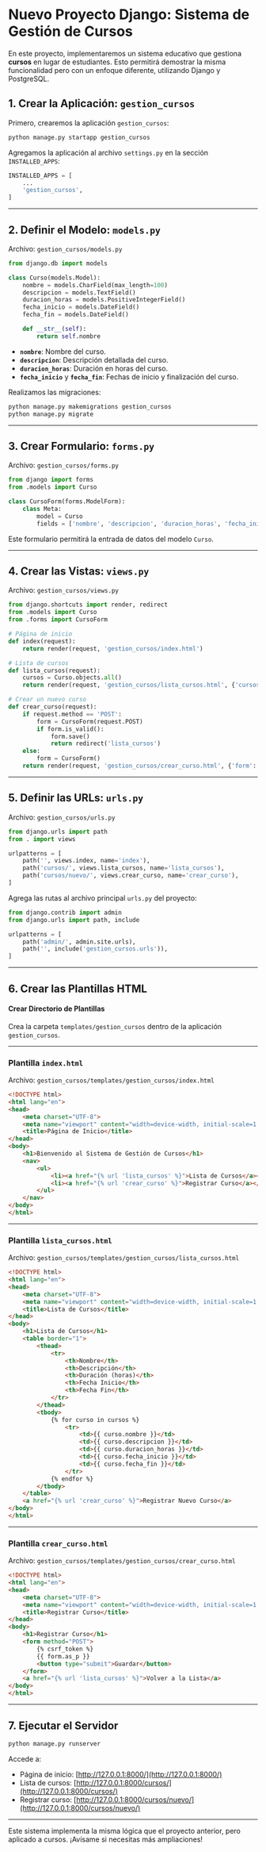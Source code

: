# Nuevo Proyecto Django: Sistema de Gestión de Cursos

En este proyecto, implementaremos un sistema educativo que gestiona **cursos** en lugar de estudiantes. Esto permitirá demostrar la misma funcionalidad pero con un enfoque diferente, utilizando Django y PostgreSQL.

## 1. Crear la Aplicación: `gestion_cursos`

Primero, crearemos la aplicación `gestion_cursos`:

```bash
python manage.py startapp gestion_cursos
```

Agregamos la aplicación al archivo `settings.py` en la sección `INSTALLED_APPS`:

```python
INSTALLED_APPS = [
    ...
    'gestion_cursos',
]
```

---

## 2. Definir el Modelo: `models.py`

Archivo: `gestion_cursos/models.py`

```python
from django.db import models

class Curso(models.Model):
    nombre = models.CharField(max_length=100)
    descripcion = models.TextField()
    duracion_horas = models.PositiveIntegerField()
    fecha_inicio = models.DateField()
    fecha_fin = models.DateField()

    def __str__(self):
        return self.nombre
```

- **`nombre`**: Nombre del curso.
- **`descripcion`**: Descripción detallada del curso.
- **`duracion_horas`**: Duración en horas del curso.
- **`fecha_inicio`** y **`fecha_fin`**: Fechas de inicio y finalización del curso.

Realizamos las migraciones:

```bash
python manage.py makemigrations gestion_cursos
python manage.py migrate
```

---

## 3. Crear Formulario: `forms.py`

Archivo: `gestion_cursos/forms.py`

```python
from django import forms
from .models import Curso

class CursoForm(forms.ModelForm):
    class Meta:
        model = Curso
        fields = ['nombre', 'descripcion', 'duracion_horas', 'fecha_inicio', 'fecha_fin']
```

Este formulario permitirá la entrada de datos del modelo `Curso`.

---

## 4. Crear las Vistas: `views.py`

Archivo: `gestion_cursos/views.py`

```python
from django.shortcuts import render, redirect
from .models import Curso
from .forms import CursoForm

# Página de inicio
def index(request):
    return render(request, 'gestion_cursos/index.html')

# Lista de cursos
def lista_cursos(request):
    cursos = Curso.objects.all()
    return render(request, 'gestion_cursos/lista_cursos.html', {'cursos': cursos})

# Crear un nuevo curso
def crear_curso(request):
    if request.method == 'POST':
        form = CursoForm(request.POST)
        if form.is_valid():
            form.save()
            return redirect('lista_cursos')
    else:
        form = CursoForm()
    return render(request, 'gestion_cursos/crear_curso.html', {'form': form})
```

---

## 5. Definir las URLs: `urls.py`

Archivo: `gestion_cursos/urls.py`

```python
from django.urls import path
from . import views

urlpatterns = [
    path('', views.index, name='index'),
    path('cursos/', views.lista_cursos, name='lista_cursos'),
    path('cursos/nuevo/', views.crear_curso, name='crear_curso'),
]
```

Agrega las rutas al archivo principal `urls.py` del proyecto:

```python
from django.contrib import admin
from django.urls import path, include

urlpatterns = [
    path('admin/', admin.site.urls),
    path('', include('gestion_cursos.urls')),
]
```

---

## 6. Crear las Plantillas HTML

#### Crear Directorio de Plantillas
Crea la carpeta `templates/gestion_cursos` dentro de la aplicación `gestion_cursos`.

---

### **Plantilla `index.html`**

Archivo: `gestion_cursos/templates/gestion_cursos/index.html`

```html
<!DOCTYPE html>
<html lang="en">
<head>
    <meta charset="UTF-8">
    <meta name="viewport" content="width=device-width, initial-scale=1.0">
    <title>Página de Inicio</title>
</head>
<body>
    <h1>Bienvenido al Sistema de Gestión de Cursos</h1>
    <nav>
        <ul>
            <li><a href="{% url 'lista_cursos' %}">Lista de Cursos</a></li>
            <li><a href="{% url 'crear_curso' %}">Registrar Curso</a></li>
        </ul>
    </nav>
</body>
</html>
```

---

### **Plantilla `lista_cursos.html`**

Archivo: `gestion_cursos/templates/gestion_cursos/lista_cursos.html`

```html
<!DOCTYPE html>
<html lang="en">
<head>
    <meta charset="UTF-8">
    <meta name="viewport" content="width=device-width, initial-scale=1.0">
    <title>Lista de Cursos</title>
</head>
<body>
    <h1>Lista de Cursos</h1>
    <table border="1">
        <thead>
            <tr>
                <th>Nombre</th>
                <th>Descripción</th>
                <th>Duración (horas)</th>
                <th>Fecha Inicio</th>
                <th>Fecha Fin</th>
            </tr>
        </thead>
        <tbody>
            {% for curso in cursos %}
                <tr>
                    <td>{{ curso.nombre }}</td>
                    <td>{{ curso.descripcion }}</td>
                    <td>{{ curso.duracion_horas }}</td>
                    <td>{{ curso.fecha_inicio }}</td>
                    <td>{{ curso.fecha_fin }}</td>
                </tr>
            {% endfor %}
        </tbody>
    </table>
    <a href="{% url 'crear_curso' %}">Registrar Nuevo Curso</a>
</body>
</html>
```

---

### **Plantilla `crear_curso.html`**

Archivo: `gestion_cursos/templates/gestion_cursos/crear_curso.html`

```html
<!DOCTYPE html>
<html lang="en">
<head>
    <meta charset="UTF-8">
    <meta name="viewport" content="width=device-width, initial-scale=1.0">
    <title>Registrar Curso</title>
</head>
<body>
    <h1>Registrar Curso</h1>
    <form method="POST">
        {% csrf_token %}
        {{ form.as_p }}
        <button type="submit">Guardar</button>
    </form>
    <a href="{% url 'lista_cursos' %}">Volver a la Lista</a>
</body>
</html>
```

---

## 7. Ejecutar el Servidor

```bash
python manage.py runserver
```

Accede a:

- Página de inicio: [http://127.0.0.1:8000/](http://127.0.0.1:8000/)
- Lista de cursos: [http://127.0.0.1:8000/cursos/](http://127.0.0.1:8000/cursos/)
- Registrar curso: [http://127.0.0.1:8000/cursos/nuevo/](http://127.0.0.1:8000/cursos/nuevo/)

---

Este sistema implementa la misma lógica que el proyecto anterior, pero aplicado a cursos. ¡Avísame si necesitas más ampliaciones!
